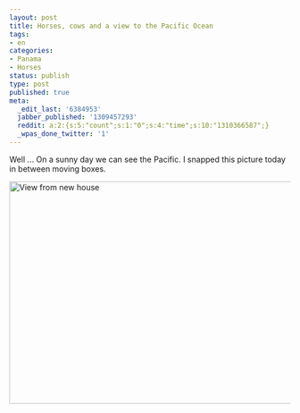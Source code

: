 ```yaml
---
layout: post
title: Horses, cows and a view to the Pacific Ocean
tags:
- en
categories:
- Panama
- Horses
status: publish
type: post
published: true
meta:
  _edit_last: '6384953'
  jabber_published: '1309457293'
  reddit: a:2:{s:5:"count";s:1:"0";s:4:"time";s:10:"1310366587";}
  _wpas_done_twitter: '1'
---
```

Well ... On a sunny day we can see the Pacific. I snapped this picture today in between moving boxes.

<img style="display:block;margin-left:auto;margin-right:auto;" src="http://stephanschwab.files.wordpress.com/2011/06/dsc_0170.jpg" alt="View from new house" title="DSC_0170.jpg" border="0" width="600" height="398" />
